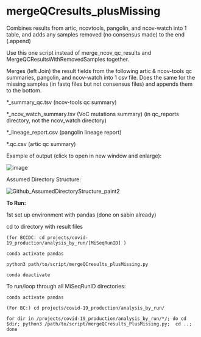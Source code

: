 # mergeQCresults_plusMissing
Combines results from artic, ncovtools, pangolin, and ncov-watch into 1 table, and adds any samples removed (no consensus made) to the end (.append)

Use this one script instead of merge_ncov_qc_results and MergeQCResultsWithRemovedSamples together. 

Merges (left Join) the result fields from the following artic & ncov-tools qc summaries, pangolin, and ncov-watch into 1 csv file. Does the same for the missing samples (in fastq files but not consensus files) and appends them to the bottom. 

*_summary_qc.tsv (ncov-tools qc summary)

*_ncov_watch_summary.tsv (VoC mutations summary) (in qc_reports directory, not the ncov_watch directory)

*_lineage_report.csv (pangolin lineage report)

*.qc.csv (artic qc summary)


Example of output (click to open in new window and enlarge):

![image](https://user-images.githubusercontent.com/72042148/109368160-0b294100-784d-11eb-98ec-7ec25b0cfcc3.png)


Assumed Directory Structure:

![Github_AssumedDirectoryStructure_paint2](https://user-images.githubusercontent.com/72042148/109408125-62a5da80-793b-11eb-961c-f653341a92f3.png)



<b>To Run:</b>

1st set up environment with pandas (done on sabin already)

cd to directory with result files

    (for BCCDC: cd projects/covid-19_production/analysis_by_run/[MiSeqRunID] )

    conda activate pandas

    python3 path/to/script/mergeQCresults_plusMissing.py
    
    conda deactivate

To run/loop through all MiSeqRunID directories:

    conda activate pandas

    (For BC:) cd projects/covid-19_production/analysis_by_run/

    for dir in /projects/covid-19_production/analysis_by_run/*/; do cd $dir; python3 /path/to/script/mergeQCresults_PlusMissing.py;  cd ..; done

